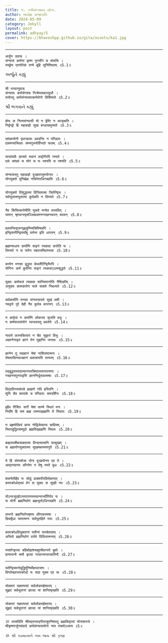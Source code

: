 ```yaml
---
title: ૫. કર્મસંન્યાસ યોગ.
author: ભાવેશ પ્રજાપતિ
date: 2024-05-09
category: Jekyll
layout: post
permalink: adhyay/5
cover: https://bhaveshpp.github.io/gita/assets/ka1.jpg
---
```


----------

```
अर्जुन उवाच ।
संन्यासं कर्मणां कृष्ण पुनर्योगं च शंससि ।
यच्छ्रेय एतयोरेकं तन्मे ब्रूहि सुनिश्चितम् ॥5.1॥
```
> 

અર્જુને કહ્યું

----------


```
श्री भगवानुवाच
संन्यासः कर्मयोगश्च निःश्रेयसकरावुभौ ।
तयोस्तु कर्मसंन्यासात्कर्मयोगो विशिष्यते ॥5.2॥
```
> 

શ્રી ભગવાને કહ્યું

----------

```
ज्ञेयः स नित्यसंन्यासी यो न द्वेष्टि न काङ्क्षति ।
निर्द्वन्द्वो हि महाबाहो सुखं बन्धात्प्रमुच्यते ॥5.3॥
```

----------

```
सांख्ययोगौ पृथग्बालाः प्रवदन्ति न पण्डिताः ।
एकमप्यास्थितः सम्यगुभयोर्विन्दते फलम् ॥5.4॥
```

----------

```
यत्सांख्यैः प्राप्यते स्थानं तद्योगैरपि गम्यते ।
एकं सांख्यं च योगं च यः पश्यति स पश्यति ॥5.5॥
```

----------

```
संन्यासस्तु महाबाहो दुःखमाप्तुमयोगतः ।
योगयुक्तो मुनिर्ब्रह्म नचिरेणाधिगच्छति ॥5.6॥
```

----------

```
योगयुक्तो विशुद्धात्मा विजितात्मा जितेन्द्रियः ।
सर्वभूतात्मभूतात्मा कुर्वन्नपि न लिप्यते ॥5.7॥
```

----------

```
नैव किंचित्करोमीति युक्तो मन्येत तत्त्ववित् ।
पश्यन् श्रृणवन्स्पृशञ्जिघ्रन्नश्नन्गच्छन्स्वपन् श्वसन् ॥5.8॥
```

----------

```
प्रलपन्विसृजन्गृह्णन्नुन्मिषन्निमिषन्नपि ।
इन्द्रियाणीन्द्रियार्थेषु वर्तन्त इति धारयन् ॥5.9॥
```

----------

```
ब्रह्मण्याधाय कर्माणि सङ्गं त्यक्त्वा करोति यः ।
लिप्यते न स पापेन पद्मपत्रमिवाम्भसा ॥5.10॥
```

----------

```
कायेन मनसा बुद्ध्या केवलैरिन्द्रियैरपि ।
योगिनः कर्म कुर्वन्ति सङ्गं त्यक्त्वाऽऽत्मशुद्धये ॥5.11॥
```

----------

```
युक्तः कर्मफलं त्यक्त्वा शान्तिमाप्नोति नैष्ठिकीम् ।
अयुक्तः कामकारेण फले सक्तो निबध्यते ॥5.12॥
```

----------

```
सर्वकर्माणि मनसा संन्यस्यास्ते सुखं वशी ।
नवद्वारे पुरे देही नैव कुर्वन्न कारयन् ॥5.13॥
```

----------

```
न कर्तृत्वं न कर्माणि लोकस्य सृजति प्रभुः ।
न कर्मफलसंयोगं स्वभावस्तु प्रवर्तते ॥5.14॥
```

----------

```
नादत्ते कस्यचित्पापं न चैव सुकृतं विभुः ।
अज्ञानेनावृतं ज्ञानं तेन मुह्यन्ति जन्तवः ॥5.15॥
```

----------

```
ज्ञानेन तु तदज्ञानं येषां नाशितमात्मनः ।
तेषामादित्यवज्ज्ञानं प्रकाशयति तत्परम् ॥5.16॥
```

----------

```
तद्बुद्धयस्तदात्मानस्तन्निष्ठास्तत्परायणाः ।
गच्छन्त्यपुनरावृत्तिं ज्ञाननिर्धूतकल्मषाः ॥5.17॥
```

----------

```
विद्याविनयसंपन्ने ब्राह्मणे गवि हस्तिनि ।
शुनि चैव श्वपाके च पण्डिताः समदर्शिनः ॥5.18॥
```

----------

```
इहैव तैर्जितः सर्गो येषां साम्ये स्थितं मनः ।
निर्दोषं हि समं ब्रह्म तस्माद्ब्रह्मणि ते स्थिताः ॥5.19॥
```

----------

```
न प्रहृष्येत्प्रियं प्राप्य नोद्विजेत्प्राप्य चाप्रियम् ।
स्थिरबुद्धिरसम्मूढो ब्रह्मविद्ब्रह्मणि स्थितः ॥5.20॥
```

----------

```
बाह्यस्पर्शेष्वसक्तात्मा विन्दत्यात्मनि यत्सुखम् ।
स ब्रह्मयोगयुक्तात्मा सुखमक्षयमश्नुते ॥5.21॥
```

----------

```
ये हि संस्पर्शजा भोगा दुःखयोनय एव ते ।
आद्यन्तवन्तः कौन्तेय न तेषु रमते बुधः ॥5.22॥
```

----------

```
शक्नोतीहैव यः सोढुं प्राक्शरीरविमोक्षणात् ।
कामक्रोधोद्भवं वेगं स युक्तः स सुखी नरः ॥5.23॥
```

----------

```
योऽन्तःसुखोऽन्तरारामस्तथान्तर्ज्योतिरेव यः ।
स योगी ब्रह्मनिर्वाणं ब्रह्मभूतोऽधिगच्छति ॥5.24॥
```

----------

```
लभन्ते ब्रह्मनिर्वाणमृषयः क्षीणकल्मषाः ।
छिन्नद्वैधा यतात्मानः सर्वभूतहिते रताः ॥5.25॥
```

----------

```
कामक्रोधवियुक्तानां यतीनां यतचेतसाम् ।
अभितो ब्रह्मनिर्वाणं वर्तते विदितात्मनाम् ॥5.26॥
```

----------

```
स्पर्शान्कृत्वा बहिर्बाह्यांश्चक्षुश्चैवान्तरे भ्रुवोः ।
प्राणापानौ समौ कृत्वा नासाभ्यन्तरचारिणौ ॥5.27॥
```

----------

```
यतेन्द्रियमनोबुद्धिर्मुनिर्मोक्षपरायणः ।
विगतेच्छाभयक्रोधो यः सदा मुक्त एव सः ॥5.28॥
```

----------

```
भोक्तारं यज्ञतपसां सर्वलोकमहेश्वरम् ।
सुहृदं सर्वभूतानां ज्ञात्वा मां शान्तिमृच्छति ॥5.29॥
```

----------

```
भोक्तारं यज्ञतपसां सर्वलोकमहेश्वरम् ।
सुहृदं सर्वभूतानां ज्ञात्वा मां शान्तिमृच्छति ॥5.30॥
```

----------

```
ૐ तत्सदिति श्रीमद्भगवद्गीतासूपनिषस्तु ब्रह्मविद्यायां योगाशास्त्रे ।
श्रीकृष्णार्जुनसंवादे कर्मसंन्यासयोगो नाम पंचमोऽध्याय ॥5॥
```

`ૐ શ્રી પરમાત્મને નમઃ`
`જય શ્રી કૃષ્ણ`